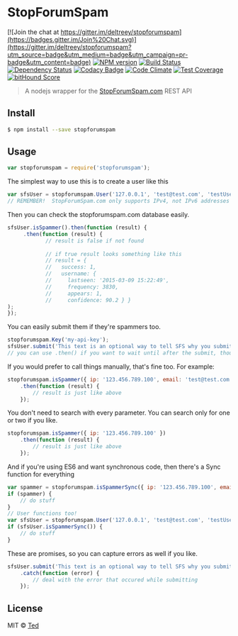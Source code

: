 # StopForumSpam

[![Join the chat at https://gitter.im/deltreey/stopforumspam](https://badges.gitter.im/Join%20Chat.svg)](https://gitter.im/deltreey/stopforumspam?utm_source=badge&utm_medium=badge&utm_campaign=pr-badge&utm_content=badge)
[![NPM version][npm-image]][npm-url] [![Build Status][travis-image]][travis-url]
[![Dependency Status][daviddm-image]][daviddm-url]
[![Codacy Badge](https://www.codacy.com/project/badge/c9141dcb2cf74c61b647a6a3989e6af6)](https://www.codacy.com/app/suicidolt/stopforumspam)
[![Code Climate](https://codeclimate.com/github/deltreey/stopforumspam/badges/gpa.svg)](https://codeclimate.com/github/deltreey/stopforumspam)
[![Test Coverage](https://codeclimate.com/github/deltreey/stopforumspam/badges/coverage.svg)](https://codeclimate.com/github/deltreey/stopforumspam/coverage)
[![bitHound Score](https://www.bithound.io/github/deltreey/stopforumspam/badges/score.svg)](https://www.bithound.io/github/deltreey/stopforumspam)

> A nodejs wrapper for the [StopForumSpam.com][sfs] REST API


## Install

```sh
$ npm install --save stopforumspam
```


## Usage

```js
var stopforumspam = require('stopforumspam');
```

The simplest way to use this is to create a user like this
```js
var sfsUser = stopforumspam.User('127.0.0.1', 'test@test.com', 'testUserName');
// REMEMBER!  StopForumSpam.com only supports IPv4, not IPv6 addresses
```

Then you can check the stopforumspam.com database easily.
```js
sfsUser.isSpammer().then(function (result) {
	 .then(function (result) {
			// result is false if not found
			
			// if true result looks something like this
			// result = {
			//   success: 1,
			//   username: {
			//     lastseen: '2015-03-09 15:22:49',
			//     frequency: 3830,
			//     appears: 1,
			//     confidence: 90.2 } }
);
});
```

You can easily submit them if they're spammers too.
```js
stopforumspam.Key('my-api-key');
sfsUser.submit('This text is an optional way to tell SFS why you submitted the user.');
// you can use .then() if you want to wait until after the submit, though I can't imagine why
```

If you would prefer to call things manually, that's fine too.  For example:
```js
stopforumspam.isSpammer({ ip: '123.456.789.100', email: 'test@test.com', username: 'Spammer!' })
	.then(function (result) {
		// result is just like above
	});
```

You don't need to search with every parameter.  You can search only for one or two if you like.
```js
stopforumspam.isSpammer({ ip: '123.456.789.100' })
	.then(function (result) {
		// result is just like above
	});
```

And if you're using ES6 and want synchronous code, then there's a Sync function for everything
```js
var spammer = stopforumspam.isSpammerSync({ ip: '123.456.789.100', email: 'test@test.com', username: 'Spammer!' });
if (spammer) {
	// do stuff
}
// User functions too!
var sfsUser = stopforumspam.User('127.0.0.1', 'test@test.com', 'testUserName');
if (sfsUser.isSpammerSync()) {
	// do stuff
}
```

These are promises, so you can capture errors as well if you like.
```js
sfsUser.submit('This text is an optional way to tell SFS why you submitted the user.')
	.catch(function (error) {
		// deal with the error that occured while submitting
	});
```

## License

MIT © [Ted](https://github.com/deltreey)


[npm-image]: https://badge.fury.io/js/stopforumspam.svg
[npm-url]: https://npmjs.org/package/stopforumspam
[travis-image]: https://travis-ci.org/deltreey/stopforumspam.svg?branch=master
[travis-url]: https://travis-ci.org/deltreey/stopforumspam
[daviddm-image]: https://david-dm.org/deltreey/stopforumspam.svg?theme=shields.io
[daviddm-url]: https://david-dm.org/deltreey/stopforumspam
[sfs]: http://stopforumspam.com
